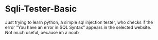 # Sqli-Tester-Basic
Just trying to learn python, a simple sql injection tester, who checks if the error "You have an error in SQL Syntax" appears in the selected website. Not much useful, because im a noob
